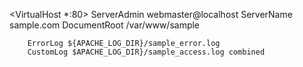 <VirtualHost *:80>
        ServerAdmin webmaster@localhost
        ServerName sample.com
        DocumentRoot /var/www/sample

        ErrorLog ${APACHE_LOG_DIR}/sample_error.log
        CustomLog $APACHE_LOG_DIR}/sample_access.log combined
</VirtualHost>
